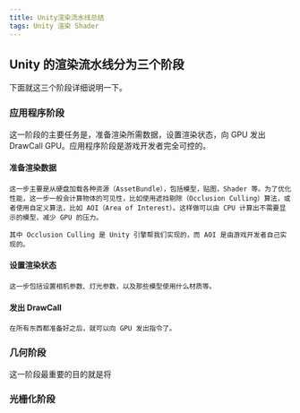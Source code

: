```yaml
---
title: Unity渲染流水线总结
tags: Unity 渲染 Shader
---
```


## Unity 的渲染流水线分为三个阶段
下面就这三个阶段详细说明一下。

### 应用程序阶段
这一阶段的主要任务是，准备渲染所需数据，设置渲染状态，向 GPU 发出 DrawCall GPU。应用程序阶段是游戏开发者完全可控的。

#### 准备渲染数据

	这一步主要是从硬盘加载各种资源（AssetBundle），包括模型，贴图，Shader 等。为了优化性能，这一步一般会计算物体的可见性，比如使用遮挡剔除（Occlusion Culling）算法，或者使用自定义算法，比如 AOI（Area of Interest）。这样做可以由 CPU 计算出不需要显示的模型，减少 GPU 的压力。

	其中 Occlusion Culling 是 Unity 引擎帮我们实现的，而 AOI 是由游戏开发者自己实现的。

#### 设置渲染状态

	这一步包括设置相机参数、灯光参数，以及那些模型使用什么材质等。

#### 发出 DrawCall

	在所有东西都准备好之后，就可以向 GPU 发出指令了。

### 几何阶段
这一阶段最重要的目的就是将

### 光栅化阶段
